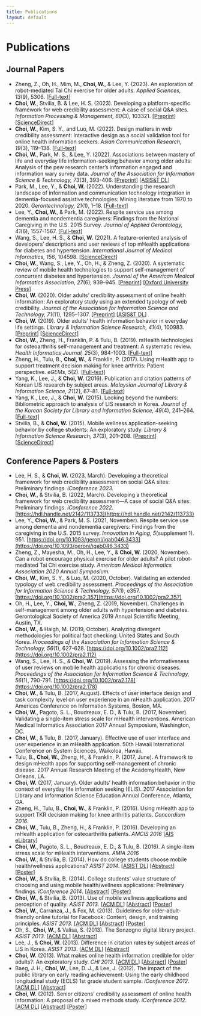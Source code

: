 ```yaml
---
title: Publications
layout: default
---
```

# Publications
## Journal Papers
- Zheng, Z., Oh, H., Mim, M., **Choi, W.**, & Lee, Y. (2023). An exploration of robot-mediated Tai Chi exercise for older adults. *Applied Sciences, 13*(9), 5306. [[Full-text]](https://www.mdpi.com/2076-3417/13/9/5306)
- **Choi, W.**, Stvilia, B. & Lee, H. S. (2023). Developing a platform-specific framework for web credibility assessment: A case of social Q&A sites. *Information Processing & Management, 60*(3), 103321. [[Preprint]](assets/pubs/2023-IPM-Preprint-WebCred.pdf)  [[ScienceDirect]](https://doi.org/10.1016/j.ipm.2023.103321)
- **Choi, W.**, Kim, S. Y., and Luo, M. (2022). Design matters in web credibility assessment: Interactive design as a social validation tool for online health information seekers. *Asian Communication Research, 19*(3), 119–138. [[Full-text]](https://acr.comm.or.kr/xml/35042/35042.pdf) 
- **Choi, W.**, Park, M. S., & Lee, Y. (2022). Associations between mastery of life and everyday life information-seeking behavior among older adults: Analysis of the pew research center’s information engaged and information wary survey data. *Journal of the Association for Information Science & Technology, 73*(3), 393-406. [[Preprint]](assets/pubs/2022-JASIST-Preprint-Mastery-of-Life.pdf) [[ASIS&T DL]](https://asistdl.onlinelibrary.wiley.com/doi/10.1002/asi.24556)
- Park, M., Lee, Y., & **Choi, W.** (2022). Understanding the research landscape of information and communication technology integration in dementia-focused assistive technologies: Mining literature from 1970 to 2020. *Gerontechnology, 21*(1), 1–18. [[Full-text]](https://journal.gerontechnology.org/archives/29a258ebbc7940008f4d2acc7663f2f0.pdf)
- Lee, Y., **Choi, W.**, & Park, M. (2022). Respite service use among dementia and nondementia caregivers: Findings from the National Caregiving in the U.S. 2015 Survey. *Journal of Applied Gerontology, 41*(6), 1557-1567. [[Full-text]](https://journals.sagepub.com/doi/10.1177/07334648221075620)
- Wang, S., Lee, H. S., & **Choi, W.** (2021). A feature-oriented analysis of developers’ descriptions and user reviews of top mHealth applications for diabetes and hypertension. *International Journal of Medical Informatics, 156*, 104598. [[ScienceDirect]](https://www.sciencedirect.com/science/article/abs/pii/S1386505621002240)
- **Choi, W.**, Wang, S., Lee, Y., Oh, H., & Zheng, Z. (2020). A systematic review of mobile health technologies to support self-management of concurrent diabetes and hypertension. *Journal of the American Medical Informatics Association, 27*(6), 939–945. [[Preprint]](assets/pubs/2020-JAMIA-Preprint-SysReview-MCC-Apps.pdf)  [[Oxford University Press]](https://academic.oup.com/jamia/article-abstract/27/6/939/5827856?redirectedFrom=fulltext)
- **Choi, W.** (2020). Older adults’ credibility assessment of online health information: An exploratory study using an extended typology of web credibility. *Journal of the Association for Information Science and Technology, 71*(11), 1295–1307. [[Preprint]](assets/pubs/2020-ASIST-Preprint-Older-Adults-Cred-Assess.pdf) [[ASIS&T DL]](https://doi.org/doi:10.1002/asi.24341)
- **Choi, W.** (2019). Older adults’ health information behavior in everyday life settings. *Library & Information Science Research, 41*(4), 100983. [[Preprint]](assets/pubs/2019-LISR-Preprint-Older-Adults-Health-Info-Seeking.pdf) [[ScienceDirect]](https://doi.org/doi:10.1016/j.lisr.2019.100983)
- **Choi, W.**, Zheng, H., Franklin, P. & Tulu, B. (2019). mHealth technologies for osteoarthritis self-management and treatment: A systematic review. *Health Informatics Journal, 25*(3), 984-1003. [[Full-text]](https://journals.sagepub.com/doi/epub/10.1177/1460458217735676)
- Zheng, H., Tulu, B., **Choi, W.**, & Franklin, P. (2017). Using mHealth app to support treatment decision making for knee arthritis: Patient perspective. *eGEMs, 5*(2). [[Full-text]](https://up-j-gemgem.ubiquityjournal.website/articles/10.13063/2327-9214.1284)
- Yang, K., Lee, J., & **Choi, W.** (2016). Publication and citation patterns of Korean LIS research by subject areas. *Malaysian Journal of Library & Information Science, 21*(2), 67–81. [[Full-text]](https://ejournal.um.edu.my/index.php/MJLIS/article/view/1711/2427)
- Yang, K., Lee, J., & **Choi, W.** (2015). Looking beyond the numbers: Bibliometric approach to analysis of LIS research in Korea. *Journal of the Korean Society for Library and Information Science, 49*(4), 241–264. [[Full-text]](https://accesson.kr/kslis/assets/pdf/9375/journal-49-4-241.pdf)
- Stvilia, B., & **Choi, W.** (2015). Mobile wellness application-seeking behavior by college students: An exploratory study. *Library & Information Science Research, 37*(3), 201–208. [[Preprint]](assets/pubs/2015-LISR-Preprint-Health-Apps-Seeking.pdf) [[ScienceDirect]](https://www.sciencedirect.com/science/article/abs/pii/S0740818815000596?via%3Dihub)

## Conference Papers & Posters
- Lee, H. S., & **Choi, W.** (2023, March). Developing a theoretical framework for web credibility assessment on social Q&A sites: Preliminary findings. *iConference 2023.*
- **Choi, W.**, & Stvilia, B. (2022, March). Developing a theoretical framework for web credibility assessment—A case of social Q&A sites: Preliminary findings. *iConference 2022.* [https://hdl.handle.net/2142/113733](https://hdl.handle.net/2142/113733)
- Lee, Y., **Choi, W.**, & Park, M. S. (2021, November). Respite service use among dementia and nondementia caregivers: Findings from the caregiving in the U.S. 2015 survey. *Innovation in Aging, 5*(supplement 1). 951. [https://doi.org/10.1093/geroni/igab046.3433](https://doi.org/10.1093/geroni/igab046.3433)
- Zheng, Z., Mayesha, M., Oh, H., Lee, Y., & **Choi, W.** (2020, November). Can a robot encourage physical exercise for older adults? A pilot robot-mediated Tai Chi exercise study. *American Medical Informatics Association 2020 Annual Symposium.*
- **Choi, W.**, Kim, S. Y., & Luo, M. (2020, October). Validating an extended typology of web credibility assessment. *Proceedings of the Association for Information Science & Technology, 57*(1), e357. [https://doi.org/10.1002/pra2.357](https://doi.org/10.1002/pra2.357)
- Oh, H., Lee, Y., **Choi, W.**, Zheng, Z. (2019, November). Challenges in self-management among older adults with hypertension and diabetes. Gerontological Society of America 2019 Annual Scientific Meeting, Austin, TX.
- **Choi, W.**, & Haigh, M. (2019, October). Analyzing divergent methodologies for political fact checking: United States and South Korea. *Proceedings of the Association for Information Science & Technology, 56*(1), 627-628. [https://doi.org/10.1002/pra2.112](https://doi.org/10.1002/pra2.112)
- Wang, S., Lee, H. S., & **Choi, W.** (2019). Assessing the informativeness of user reviews on mobile health applications for chronic diseases. *Proceedings of the Association for Information Science & Technology, 56*(1), 790-791. [https://doi.org/10.1002/pra2.178](https://doi.org/10.1002/pra2.178)
- **Choi, W.**, & Tulu, B. (2017, August). Effects of user interface design and task complexity level on user experience in an mHealth application. 2017 Americas Conference on Information Systems, Boston, MA. 
-	**Choi, W.**, Pagoto, S. L., Boudreaux, E. D., & Tulu, B. (2017, November). Validating a single-item stress scale for mHealth interventions. American Medical Informatics Association 2017 Annual Symposium, Washington, DC. 
-	**Choi, W.**, & Tulu, B. (2017, January). Effective use of user interface and user experience in an mHealth application. 50th Hawaii International Conference on System Sciences, Waikoloa, Hawaii.
-	Tulu, B., **Choi, W.**, Zheng, H., & Franklin, P. (2017, June). A framework to design mHealth apps for supporting self-management of chronic disease. 2017 Annual Research Meeting of the AcademyHealth, New Orleans, LA.
- **Choi, W.** (2017, January). Older adults’ health information behavior in the context of everyday life information seeking (ELIS). 2017 Association for Library and Information Science Education Annual Conference, Atlanta, GA.
-	Zheng, H., Tulu, B., **Choi, W.**, & Franklin, P. (2016). Using mHealth app to support TKR decision making for knee arthritis patients. *Concordium 2016*. 
-	**Choi, W.**, Tulu, B., Zheng, H., & Franklin, P. (2016). Developing an mHealth application for osteoarthritis patients. *AMCIS 2016* [[AIS eLibrary](https://aisel.aisnet.org/amcis2016/Health/Presentations/25/)]
- **Choi, W.**, Pagoto, S. L., Boudreaux, E. D., & Tulu, B. (2016). A single-item stress scale for mHealth interventions. *AMIA 2016*
- **Choi, W.**, & Stvilia, B. (2014). How do college students choose mobile health/wellness applications? *ASIST 2014*. [[ASIST DL](https://asistdl.onlinelibrary.wiley.com/doi/full/10.1002/meet.2014.14505101115)] [[Abstract](https://asistdl.onlinelibrary.wiley.com/doi/pdf/10.1002/meet.2014.14505101115)] [[Poster](assets/pubs/2014-ASIST-Poster.pdf)]
- **Choi, W.**, & Stvilia, B. (2014). College students’ value structure of choosing and using mobile health/wellness applications: Preliminary findings. *iConference 2014*. [[Abstract](https://www.ideals.illinois.edu/items/47352)] [[Poster](assets/pubs/2014-iConference-Poster.pdf)]
- **Choi, W.**, & Stvilia, B. (2013). Use of mobile wellness applications and perception of quality. *ASIST 2013*. [[ACM DL](https://dl.acm.org/doi/10.5555/2655780.2655928)] [[Abstract](https://dl.acm.org/doi/pdf/10.5555/2655780.2655928)] [[Poster](assets/pubs/2013-ASIST-Poster-Mobile-App.pdf)]
- **Choi, W.**, Carranza, J., & Fox, M. (2013). Guidelines for older-adult-friendly online tutorial for Facebook: Content, design, and training principles. *ASIST 2013*. [[ACM DL](https://dl.acm.org/doi/10.5555/2655780.2655929)] [[Abstract](https://dl.acm.org/doi/pdf/10.5555/2655780.2655929)] [[Poster](assets/pubs/2013-ASIST-Poster-Facebook.pdf)]
- Oh, S., **Choi, W.**, & Valisa, S. (2013). The Sonzogno digital library project. *ASIST 2013*. [[ACM DL](https://dl.acm.org/doi/10.5555/2655780.2655919)] [[Abstract](https://dl.acm.org/doi/pdf/10.5555/2655780.2655919)]  
- Lee, J., & **Choi, W.** (2013). Difference in citation rates by subject areas of LIS in Korea. *ASIST 2013*. [[ACM DL](https://dl.acm.org/doi/10.5555/2655780.2655931)] [[Abstract](https://dl.acm.org/doi/pdf/10.5555/2655780.2655931)]
- **Choi, W.** (2013). What makes online health information credible for older adults?: An exploratory study. *CHI 2013*. [[ACM DL](https://dl.acm.org/doi/10.1145/2468356.2479491)] [[Abstract](https://dl.acm.org/doi/pdf/10.1145/2468356.2479491)] [[Poster](assets/pubs/2013-CHI-Poster.pdf)]
- Baeg, J. H., **Choi, W.**, Lee, D. J., & Lee, J. (2012). The impact of the public library on early reading achievement: Using the early childhood longitudinal study (ECLS) 1st grade student sample. *iConference 2012*. [[ACM DL](https://dl.acm.org/doi/10.1145/2132176.2132279)] [[Abstract](https://dl.acm.org/doi/pdf/10.1145/2132176.2132279)]
- **Choi, W.** (2012). Senior citizens’ credibility assessment of online health information: A proposal of a mixed methods study. *iConference 2012*. [[ACM DL](https://dl.acm.org/doi/10.1145/2132176.2132313)] [[Abstract](https://dl.acm.org/doi/pdf/10.1145/2132176.2132313)] [[Poster](assets/pubs/2012-iConference-Poster.pdf)]
